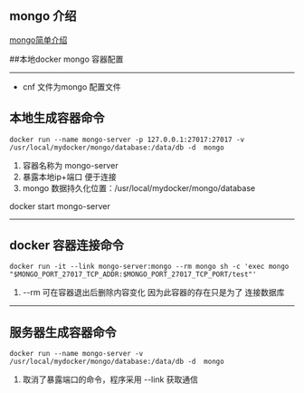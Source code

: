 ## mongo 介绍
[mongo简单介绍](http://www.mongo.net.cn/tutorial/3503.html)

##本地docker mongo 容器配置
***
  * cnf 文件为mongo 配置文件

## 本地生成容器命令 
  `docker run --name mongo-server -p 127.0.0.1:27017:27017 -v /usr/local/mydocker/mongo/database:/data/db -d  mongo ` 

  1. 容器名称为 mongo-server 
  2. 暴露本地ip+端口 便于连接 
  3. mongo 数据持久化位置：/usr/local/mydocker/mongo/database

  docker start mongo-server
  
----
## docker 容器连接命令
  `docker run -it --link mongo-server:mongo --rm mongo sh -c 'exec mongo "$MONGO_PORT_27017_TCP_ADDR:$MONGO_PORT_27017_TCP_PORT/test"'`

  1. --rm 可在容器退出后删除内容变化 因为此容器的存在只是为了 连接数据库
----

## 服务器生成容器命令
  `docker run --name mongo-server -v /usr/local/mydocker/mongo/database:/data/db -d  mongo ` 

  1. 取消了暴露端口的命令，程序采用 --link 获取通信
